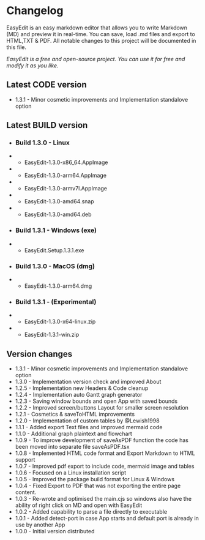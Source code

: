 # Changelog

EasyEdit is an easy markdown editor that allows you to write Markdown (MD) and preview it in real-time. You can save, load .md files and export to HTML,TXT & PDF. All notable changes to this project will be documented in this file.

*EasyEdit is a free and open-source project. You can use it for free and modify it as you like.*

## Latest CODE version
- 1.3.1 - Minor cosmetic improvements and Implementation standalove option

## Latest BUILD version
- ### Build 1.3.0 - Linux
- - EasyEdit-1.3.0-x86_64.AppImage
- - EasyEdit-1.3.0-arm64.AppImage
- - EasyEdit-1.3.0-armv7l.AppImage
- - EasyEdit-1.3.0-amd64.snap
- - EasyEdit-1.3.0-amd64.deb
- ### Build 1.3.1 - Windows (exe)
- - EasyEdit.Setup.1.3.1.exe
- ### Build 1.3.0 - MacOS (dmg)
- - EasyEdit-1.3.0-arm64.dmg
- ### Build 1.3.1 - (Experimental)
- - EasyEdit-1.3.0-x64-linux.zip
- - EasyEdit-1.3.1-win.zip

## Version changes
- 1.3.1 - Minor cosmetic improvements and Implementation standalove option
- 1.3.0 - Implementation version check and improved About
- 1.2.5 - Implementation new Headers & Code cleanup
- 1.2.4 - Implementation auto Gantt graph generator
- 1.2.3 - Saving window bounds and open App with saved bounds
- 1.2.2 - Improved screen/buttons Layout for smaller screen resolution
- 1.2.1 - Cosmetics & saveToHTML improvements
- 1.2.0 - Implementation of custom tables by @Lewish1998
- 1.1.1 - Added export Text files and improved mermaid code
- 1.1.0 - Additional graph plaintext and flowchart
- 1.0.9 - To improve development of saveAsPDF function the code has been moved into separate file saveAsPDF.tsx
- 1.0.8 - Implemented HTML code format and Export Markdown to HTML support
- 1.0.7 - Improved pdf export to include code, mermaid image and tables
- 1.0.6 - Focused on a Linux installation script
- 1.0.5 - Improved the package build format for Linux & Windows
- 1.0.4 - Fixed Export to PDF that was not exporting the entire page content.
- 1.0.3 - Re-wrote and optimised the main.cjs so windows also have the ability of right click on MD and open with EasyEdit
- 1.0.2 - Added capability to parse a file directly to executable
- 1.0.1 - Added detect-port in case App starts and default port is already in use by another App
- 1.0.0 - Initial version distributed